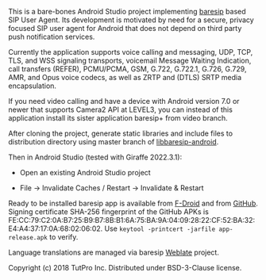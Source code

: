 This is a bare-bones Android Studio project implementing <a href="https://github.com/alfredh/baresip">baresip</a> based SIP User Agent. Its development is motivated by need for a secure, privacy focused SIP user agent for Android that does not depend on third party push notification services.

Currently the application supports voice calling and messaging, UDP, TCP, TLS, and WSS signaling transports, voicemail Message Waiting Indication, call transfers (REFER), PCMU/PCMA, GSM, G.722, G.722.1, G.726, G.729, AMR, and Opus voice codecs, as well as ZRTP and (DTLS) SRTP media encapsulation.

If you need video calling and have a device with Android version 7.0 or newer that supports Camera2 API at LEVEL3, you can instead of this application install its sister application baresip+ from video branch.

After cloning the project, generate static libraries and include files to distribution directory using master branch of <a href="https://github.com/juha-h/libbaresip-android">libbaresip-android</a>.

Then in Android Studio (tested with Giraffe 2022.3.1):

- Open an existing Android Studio project

- File -> Invalidate Caches / Restart -> Invalidate & Restart

Ready to be installed baresip app is available from <a href="https://f-droid.org/app/com.tutpro.baresip">F-Droid</a> and from <a href="https://github.com/juha-h/baresip-studio/releases">GitHub</a>.  Signing certificate SHA-256 fingerprint of the GitHub APKs is FE:CC:79:C2:0A:B7:25:B9:B7:8B:B1:6A:75:BA:9A:04:09:28:22:CF:52:BA:32:E4:A4:37:17:0A:68:02:06:02.  Use `keytool -printcert -jarfile app-release.apk` to verify.

Language translations are managed via baresip <a href="https://hosted.weblate.org/projects/baresip/">Weblate</a> project.

Copyright (c) 2018 TutPro Inc. Distributed under BSD-3-Clause license.
